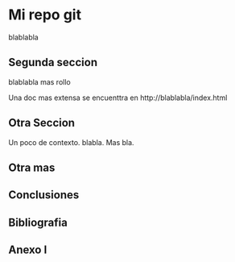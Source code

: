 # Mi repo git

blablabla

## Segunda seccion

blablabla mas rollo

Una doc mas extensa se encuenttra en http://blablabla/index.html

## Otra Seccion

Un poco de contexto. blabla. Mas bla.

## Otra mas

## Conclusiones

## Bibliografia

## Anexo I